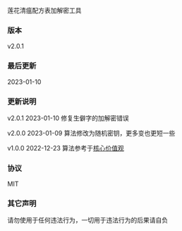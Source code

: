 莲花清瘟配方表加解密工具

### 版本
v2.0.1

### 最后更新 
2023-01-10

### 更新说明

v2.0.1 2023-01-10 修复生僻字的加解密错误

v2.0.0 2023-01-09 算法修改为随机密钥，更多变也更短一些

v1.0.0 2022-12-23 算法参考于[核心价值观](https://github.com/sym233/core-values-encoder)

### 协议
MIT

### 其它声明
请勿使用于任何违法行为，一切用于违法行为的后果请自负